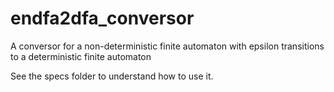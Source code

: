 endfa2dfa_conversor
===================

A conversor for a non-deterministic finite automaton with epsilon transitions to a deterministic finite automaton

See the specs folder to understand how to use it.

